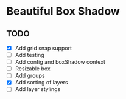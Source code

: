 # Beautiful Box Shadow

## TODO

- [x] Add grid snap support
- [ ] Add testing
- [ ] Add config and boxShadow context
- [ ] Resizable box
- [ ] Add groups
- [x] Add sorting of layers
- [ ] Add layer stylings
